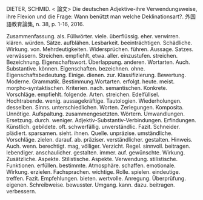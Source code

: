 DIETER, SCHMID. < 論文> Die deutschen Adjektive-ihre Verwendungsweise, ihre Flexion und die Frage: Wann benützt man welche Deklinationsart?. 外国語教育論集, n. 38, p. 1-16, 2016. 

Zusammenfassung. als. Füllwörter. viele. überflüssig. eher. verwirren. klären. würden. Sätze. aufblähen. Lesbarkeit. beeinträchtigen. Schädliche. Wirkung. von. Mehrdeutigkeiten. Widersprüchen. führen. Aussage. Satzes. verwässern. Streichen. empfiehlt. etwa. aller. einzustufen. streichen. Bezeichnung. Eigenschaftswort. Überlappung. anderen. Wortarten. Auch. Substantive. können. Eigenschaften. bezeichnen. ohne. Eigenschaftsbedeutung. Einige. dienen. zur. Klassifizierung. Bewertung. Moderne. Grammatik. Bestimmung.Wortarten. erfolgt. heute. meist. morpho-syntaktischen. Kriterien. nach. semantischen. Konkrete. Vorschläge. empfiehlt. folgende. Arten. streichen. Edelfüllsel. Hochtrabende. wenig. aussagekräftige. Tautologien. Wiederholungen. desselben. Sinns. unterschiedlichen. Worten. Zerlegungen. Komposita. Unnötige. Aufspaltung. zusammengesetzten. Wörtern. Umwandlungen. Ersetzung. durch. weniger. Adjektiv-Substantiv-Verbindungen. Erfindungen. Künstlich. gebildete. oft. schwerfällig. unverständlic. Fazit. Schneider. plädiert. sparsamen. sieht. ihnen. Quelle. unpräzise. umständliche. Vorschläge. zielen. darauf. ab. präziser. verständlicher. gestalten. Hinweis. Auch. wenn. berechtigt. mag, völliger. Verzicht. Regel. sinnvoll. beitragen. lebendiger. anschaulicher. gestalten. immer. auf. gewünschte. Wirkung. Zusätzliche. Aspekte. Stilistische. Aspekte. Verwendung. stilistische. Funktionen. erfüllen. bestimmte. Atmosphäre. schaffen. emotionale. Wirkung. erzielen. Fachsprachen. wichtige. Rolle. spielen. eindeutige. treffen. Fazit. Empfehlungen. bieten. wertvolle. Anregung. Überprüfung. eigenen. Schreibweise. bewusster. Umgang. kann. dazu. beitragen. verbessern.
